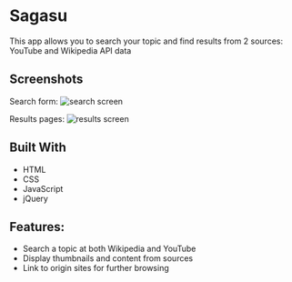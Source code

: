 # Sagasu

This app allows you to search your topic and find results from 2 sources: YouTube and Wikipedia API data

## Screenshots

Search form:
![search screen](https://github.com/mandyalber/sagasu-app/blob/master/images/search-form-screenshot.PNG)

Results pages:
![results screen](https://github.com/mandyalber/sagasu-app/blob/master/images/results-screenshot.PNG)

## Built With

* HTML
* CSS
* JavaScript
* jQuery

## Features:

* Search a topic at both Wikipedia and YouTube
* Display thumbnails and content from sources
* Link to origin sites for further browsing

